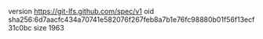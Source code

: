 version https://git-lfs.github.com/spec/v1
oid sha256:6d7aacfc434a70741e582076f267feb8a7b1e76fc98880b01f56f13ecf31c0bc
size 1963
